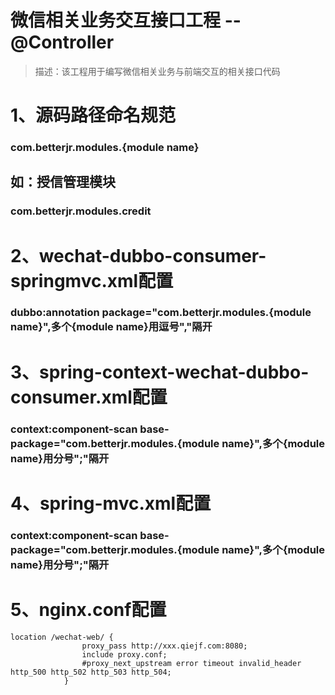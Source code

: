 # 微信相关业务交互接口工程 -- @Controller
> 描述：该工程用于编写微信相关业务与前端交互的相关接口代码

# 1、源码路径命名规范
### com.betterjr.modules.{module name}

## 如：授信管理模块
### com.betterjr.modules.credit

# 2、wechat-dubbo-consumer-springmvc.xml配置
### dubbo:annotation package="com.betterjr.modules.{module name}",多个{module name}用逗号","隔开

# 3、spring-context-wechat-dubbo-consumer.xml配置
### context:component-scan base-package="com.betterjr.modules.{module name}",多个{module name}用分号";"隔开

# 4、spring-mvc.xml配置
### context:component-scan base-package="com.betterjr.modules.{module name}",多个{module name}用分号";"隔开

# 5、nginx.conf配置
	location /wechat-web/ {
					proxy_pass http://xxx.qiejf.com:8080;
					include proxy.conf;
					#proxy_next_upstream error timeout invalid_header http_500 http_502 http_503 http_504;
				}